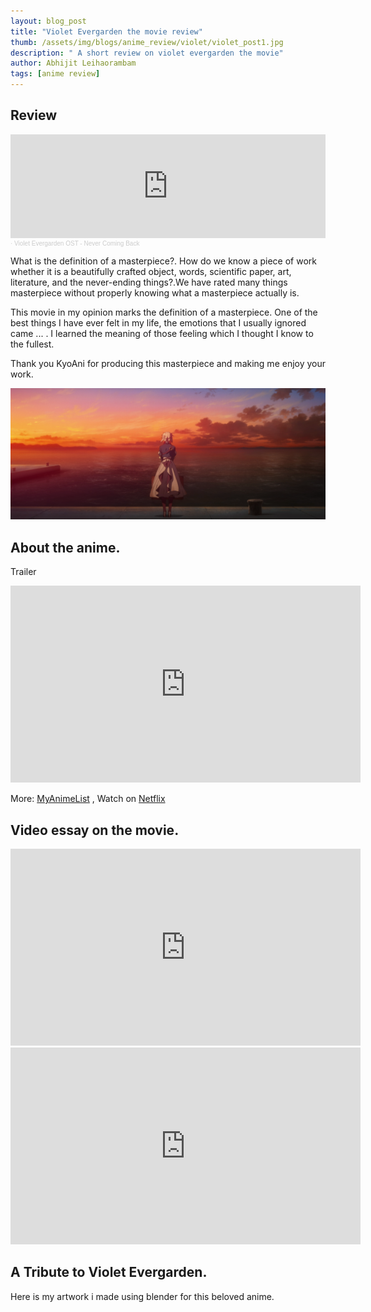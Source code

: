 ```yaml
---
layout: blog_post
title: "Violet Evergarden the movie review"
thumb: /assets/img/blogs/anime_review/violet/violet_post1.jpg
description: " A short review on violet evergarden the movie"
author: Abhijit Leihaorambam
tags: [anime review]
---
```


## Review
<iframe width="100%" height="166" scrolling="no" frameborder="no" allow="autoplay" src="https://w.soundcloud.com/player/?url=https%3A//api.soundcloud.com/tracks/434275887&color=%23ff5500&auto_play=false&hide_related=false&show_comments=true&show_user=true&show_reposts=false&show_teaser=true"></iframe><div style="font-size: 10px; color: #cccccc;line-break: anywhere;word-break: normal;overflow: hidden;white-space: nowrap;text-overflow: ellipsis; font-family: Interstate,Lucida Grande,Lucida Sans Unicode,Lucida Sans,Garuda,Verdana,Tahoma,sans-serif;font-weight: 100;"><a href="https://soundcloud.com/sysofanas" title="𝘱𝘢𝘪𝘯痛み" target="_blank" style="color: #cccccc; text-decoration: none;"></a> · <a href="https://soundcloud.com/sysofanas/never-coming-back" title="Violet Evergarden OST -  Never Coming Back" target="_blank" style="color: #cccccc; text-decoration: none;">Violet Evergarden OST -  Never Coming Back</a></div>

What is the definition of a masterpiece?. How do we know a piece of work whether it is a beautifully crafted object, words, scientific paper, art, literature, and the never-ending things?.We have rated many things masterpiece without properly knowing what a masterpiece actually is.

This movie in my opinion marks the definition of a masterpiece. One of the best things I have ever felt in my life, the emotions that I usually ignored came ... . I learned the meaning of those feeling which I thought I know to the fullest.

Thank you KyoAni for producing this masterpiece and making me enjoy your work.

<img style="max-width: 100%" src="/assets/img/blogs/anime_review/violet/violet_2.png"/>

## About the anime.
Trailer

<div class="video-wrapper">
<iframe width="560" height="315" src="https://www.youtube.com/embed/NSIzsFOfd8M" title="YouTube video player" frameborder="0" allow="accelerometer; autoplay; clipboard-write; encrypted-media; gyroscope; picture-in-picture" allowfullscreen></iframe>
</div>

More: [MyAnimeList](https://myanimelist.net/anime/37987/Violet_Evergarden_Movie) , Watch on [Netflix](https://www.netflix.com/title/81193214)  

## Video essay on the movie.

<div class="video-wrapper">
<iframe width="560" height="315" src="https://www.youtube.com/embed/TEOrPKlgQaQ" title="YouTube video player" frameborder="0" allow="accelerometer; autoplay; clipboard-write; encrypted-media; gyroscope; picture-in-picture" allowfullscreen></iframe>
</div>

<div class="video-wrapper">
<iframe width="560" height="315" src="https://www.youtube.com/embed/d_fMfH3ew4U" title="YouTube video player" frameborder="0" allow="accelerometer; autoplay; clipboard-write; encrypted-media; gyroscope; picture-in-picture" allowfullscreen></iframe>
</div>

## A Tribute to Violet Evergarden.
Here is my artwork i made using blender for this beloved anime.
<p align="center">
<!-- <img src="https://i.imgur.com/8VMtwWE.jpg" /> -->
</p>